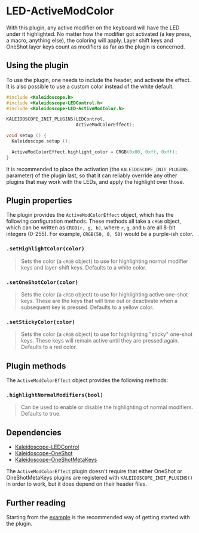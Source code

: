 # LED-ActiveModColor

With this plugin, any active modifier on the keyboard will have the LED under it
highlighted. No matter how the modifier got activated (a key press, a macro,
anything else), the coloring will apply. Layer shift keys and OneShot layer keys
count as modifiers as far as the plugin is concerned.

## Using the plugin

To use the plugin, one needs to include the header, and activate the effect. It
is also possible to use a custom color instead of the white default.

```c++
#include <Kaleidoscope.h>
#include <Kaleidoscope-LEDControl.h>
#include <Kaleidoscope-LED-ActiveModColor.h>

KALEIDOSCOPE_INIT_PLUGINS(LEDControl,
                          ActiveModColorEffect);

void setup () {
  Kaleidoscope.setup ();

  ActiveModColorEffect.highlight_color = CRGB(0x00, 0xff, 0xff);
}
```

It is recommended to place the activation (the `KALEIDOSCOPE_INIT_PLUGINS` parameter) of the
plugin last, so that it can reliably override any other plugins that may work
with the LEDs, and apply the highlight over those.

## Plugin properties

The plugin provides the `ActiveModColorEffect` object, which has the following
configuration methods.  These methods all take a `cRGB` object, which can be
written as `CRGB(r, g, b)`, where `r`, `g`, and `b` are all 8-bit integers
(0-255).  For example, `CRGB(50, 0, 50)` would be a purple-ish color.

### `.setHighlightColor(color)`

> Sets the color (a `cRGB` object) to use for highlighting normal modifier keys
> and layer-shift keys. Defaults to a white color.

### `.setOneShotColor(color)`

> Sets the color (a `cRGB` object) to use for highlighting active one-shot
> keys. These are the keys that will time out or deactivate when a subsequent
> key is pressed. Defaults to a yellow color.

### `.setStickyColor(color)`

> Sets the color (a `cRGB` object) to use for highlighting "sticky" one-shot
> keys. These keys will remain active until they are pressed again. Defaults to
> a red color.

## Plugin methods

The `ActiveModColorEffect` object provides the following methods:

### `.highlightNormalModifiers(bool)`

> Can be used to enable or disable the highlighting of normal modifiers. Defaults to true.

## Dependencies

* [Kaleidoscope-LEDControl](Kaleidoscope-LEDControl.md)
* [Kaleidoscope-OneShot](Kaleidoscope-OneShot.md)
* [Kaleidoscope-OneShotMetaKeys](Kaleidoscope-OneShotMetaKeys.md)

The `ActiveModColorEffect` plugin doesn't require that either OneShot or
OneShotMetaKeys plugins are registered with `KALEIDOSCOPE_INIT_PLUGINS()` in
order to work, but it does depend on their header files.

## Further reading

Starting from the [example][plugin:example] is the recommended way of getting
started with the plugin.

 [plugin:example]: /examples/LEDs/LED-ActiveModColor/LED-ActiveModColor.ino
